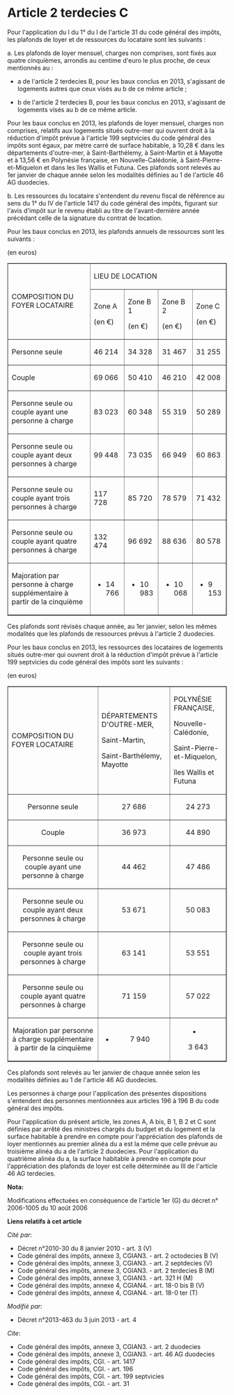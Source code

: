 # Article 2 terdecies C

Pour l'application du l du 1° du I de l'article 31 du code général des impôts, les plafonds de loyer et de ressources du
locataire sont les suivants : 

a. Les plafonds de loyer mensuel, charges non comprises, sont fixés aux quatre cinquièmes, arrondis au centime d'euro le plus
proche, de ceux mentionnés au :

- a de l'article 2 terdecies B, pour les baux conclus en 2013, s'agissant de logements autres que ceux visés au b de ce même
article ;

- b de l'article 2 terdecies B, pour les baux conclus en 2013, s'agissant de logements visés au b de ce même article. 

Pour les baux conclus en 2013, les plafonds de loyer mensuel, charges non comprises, relatifs aux logements situés outre-mer
qui ouvrent droit à la réduction d'impôt prévue à l'article 199 septvicies du code général des impôts sont égaux, par mètre
carré de surface habitable, à 10,28 € dans les départements d'outre-mer, à Saint-Barthélemy, à Saint-Martin et à Mayotte et à
13,56 € en Polynésie française, en Nouvelle-Calédonie, à Saint-Pierre-et-Miquelon et dans les îles Wallis et Futuna. Ces
plafonds sont relevés au 1er janvier de chaque année selon les modalités définies au 1 de l'article 46 AG duodecies. 

b. Les ressources du locataire s'entendent du revenu fiscal de référence au sens du 1° du IV de l'article 1417 du code
général des impôts, figurant sur l'avis d'impôt sur le revenu établi au titre de l'avant-dernière année précédant celle de la
signature du contrat de location. 

Pour les baux conclus en 2013, les plafonds annuels de ressources sont les suivants : 

(en euros) 

<table width="680" align="center" border="1" cellpadding="0">
  <tbody>
    <tr>
      <td rowspan="2">

COMPOSITION DU FOYER LOCATAIRE

</td>
      <td colspan="4">

LIEU DE LOCATION

</td>
    </tr>
    <tr>
      <td>

Zone A

(en €)

</td>
      <td>

Zone B 1 

(en €)

</td>
      <td>

Zone B 2 

(en €)

</td>
      <td>

Zone C

(en €)

</td>
    </tr>
    <tr>
      <td>

Personne seule

</td>
      <td>

46 214

</td>
      <td>

34 328

</td>
      <td>

31 467

</td>
      <td>

31 255

</td>
    </tr>
    <tr>
      <td>

Couple

</td>
      <td>

69 066

</td>
      <td>

50 410

</td>
      <td>

46 210

</td>
      <td>

42 008

</td>
    </tr>
    <tr>
      <td>

Personne seule ou couple ayant une personne à charge

</td>
      <td>

83 023

</td>
      <td>

60 348

</td>
      <td>

55 319

</td>
      <td>

50 289

</td>
    </tr>
    <tr>
      <td>

Personne seule ou couple ayant deux personnes à charge

</td>
      <td>

99 448

</td>
      <td>

73 035

</td>
      <td>

66 949

</td>
      <td>

60 863

</td>
    </tr>
    <tr>
      <td>

Personne seule ou couple ayant trois personnes à charge

</td>
      <td>

117 728

</td>
      <td>

85 720

</td>
      <td>

78 579

</td>
      <td>

71 432

</td>
    </tr>
    <tr>
      <td>

Personne seule ou couple ayant quatre personnes à charge

</td>
      <td>

132 474

</td>
      <td>

96 692

</td>
      <td>

88 636

</td>
      <td>

80 578

</td>
    </tr>
    <tr>
      <td>

Majoration par personne à charge supplémentaire à partir de la cinquième

</td>
      <td>

+ 14 766

</td>
      <td>

+ 10 983

</td>
      <td>

+ 10 068

</td>
      <td>

+ 9 153

</td>
    </tr>
  </tbody>
</table>

Ces plafonds sont révisés chaque année, au 1er janvier, selon les mêmes modalités que les plafonds de ressources prévus à
l'article 2 duodecies. 

Pour les baux conclus en 2013, les ressources des locataires de logements situés outre-mer qui ouvrent droit à la réduction
d'impôt prévue à l'article 199 septvicies du code général des impôts sont les suivants : 

(en euros) 

<table align="center" border="1">
  <tbody>
    <tr>
      <td>

COMPOSITION DU FOYER LOCATAIRE

</td>
      <td>

DÉPARTEMENTS D'OUTRE-MER, 

Saint-Martin,

Saint-Barthélemy, Mayotte

</td>
      <td>

POLYNÉSIE FRANÇAISE, 

Nouvelle-Calédonie,

Saint-Pierre-et-Miquelon,

îles Wallis et Futuna

</td>
    </tr>
    <tr>
      <td align="center">

Personne seule

</td>
      <td align="center">

27 686

</td>
      <td align="center">

24 273

</td>
    </tr>
    <tr>
      <td align="center">

Couple

</td>
      <td align="center">

36 973

</td>
      <td align="center">

44 890</td>
    </tr>
    <tr>
      <td align="center">

Personne seule ou couple ayant une personne à charge

</td>
      <td align="center">44 462</td>
      <td align="center">

47 486

</td>
    </tr>
    <tr>
      <td align="center">

Personne seule ou couple ayant deux personnes à charge

</td>
      <td align="center">

53 671

</td>
      <td align="center">

50 083</td>
    </tr>
    <tr>
      <td align="center">

Personne seule ou couple ayant trois personnes à charge

</td>
      <td align="center">

63 141

</td>
      <td align="center">

53 551</td>
    </tr>
    <tr>
      <td align="center">

Personne seule ou couple ayant quatre personnes à charge

</td>
      <td align="center">

71 159</td>
      <td align="center">

57 022

</td>
    </tr>
    <tr>
      <td align="center">

Majoration par personne à charge supplémentaire à partir de la cinquième

</td>
      <td align="center">

+ 7 940</td>
      <td align="center">

+ 3 643</td>
    </tr>
  </tbody>
</table>

Ces plafonds sont relevés au 1er janvier de chaque année selon les modalités définies au 1 de l'article 46 AG duodecies. 

Les personnes à charge pour l'application des présentes dispositions s'entendent des personnes mentionnées aux articles 196 à
196 B du code général des impôts. 

Pour l'application du présent article, les zones A, A bis, B 1, B 2 et C sont définies par arrêté des ministres chargés du
budget et du logement et la surface habitable à prendre en compte pour l'appréciation des plafonds de loyer mentionnés au
premier alinéa du a est la même que celle prévue au troisième alinéa du a de l'article 2 duodecies. Pour l'application du
quatrième alinéa du a, la surface habitable à prendre en compte pour l'appréciation des plafonds de loyer est celle
déterminée au III de l'article 46 AG terdecies.

**Nota:**

Modifications effectuées en conséquence de l'article 1er (G) du décret n° 2006-1005 du 10 août 2006

**Liens relatifs à cet article**

_Cité par_:

  - Décret n°2010-30 du 8 janvier 2010 - art. 3 (V)
  - Code général des impôts, annexe 3, CGIAN3. - art. 2 octodecies B (V)
  - Code général des impôts, annexe 3, CGIAN3. - art. 2 septdecies (V)
  - Code général des impôts, annexe 3, CGIAN3. - art. 2 terdecies B (M)
  - Code général des impôts, annexe 3, CGIAN3. - art. 321 H (M)
  - Code général des impôts, annexe 4, CGIAN4. - art. 18-0 bis B (V)
  - Code général des impôts, annexe 4, CGIAN4. - art. 18-0 ter (T)

_Modifié par_:

  - Décret n°2013-463 du 3 juin 2013 - art. 4

_Cite_:

  - Code général des impôts, annexe 3, CGIAN3. - art. 2 duodecies
  - Code général des impôts, annexe 3, CGIAN3. - art. 46 AG duodecies
  - Code général des impôts, CGI. - art. 1417
  - Code général des impôts, CGI. - art. 196
  - Code général des impôts, CGI. - art. 199 septvicies
  - Code général des impôts, CGI. - art. 31
